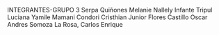 INTEGRANTES-GRUPO 3
Serpa Quiñones Melanie Nallely
Infante Tripul Luciana Yamile
Mamani Condori Cristhian Junior
Flores Castillo Oscar Andres
Somoza La Rosa, Carlos Enrique
